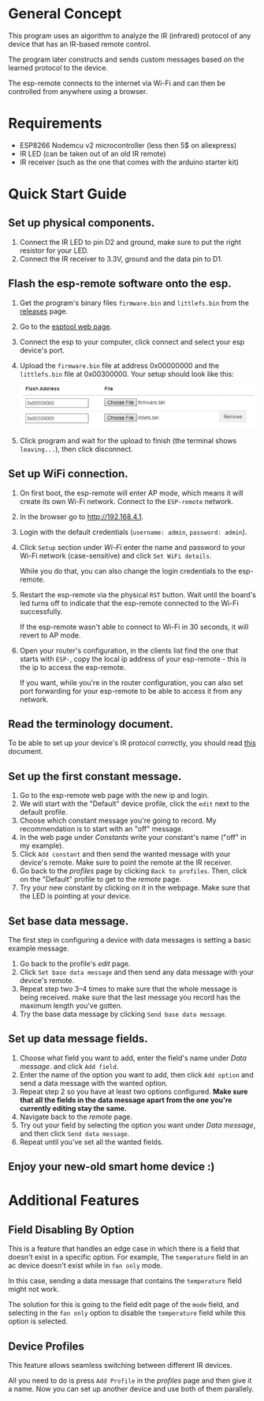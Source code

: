 # General Concept
This program uses an algorithm to analyze the IR (infrared) protocol of any device that has an IR-based remote control.

The program later constructs and sends custom messages based on the learned protocol to the device.

The esp-remote connects to the internet via Wi-Fi and can then be controlled from anywhere using a browser.

# Requirements
* ESP8266 Nodemcu v2 microcontroller (less then 5$ on aliexpress)
* IR LED (can be taken out of an old IR remote)
* IR receiver (such as the one that comes with the arduino starter kit)

# Quick Start Guide
## Set up physical components.
1. Connect the IR LED to pin D2 and ground, make sure to put the right resistor for your LED.
2. Connect the IR receiver to 3.3V, ground and the data pin to D1.

## Flash the esp-remote software onto the esp.
1. Get the program's binary files `firmware.bin` and `littlefs.bin` from the [releases](https://github.com/orgaPumpkin/esp-remote/releases) page.
2. Go to the [esptool web page](https://espressif.github.io/esptool-js/).
3. Connect the esp to your computer, click connect and select your esp device's port.
4. Upload the `firmware.bin` file at address 0x00000000 and the `littlefs.bin` file at 0x00300000.
   Your setup should look like this:

   ![flash.png](flash.png)
5. Click program and wait for the upload to finish (the terminal shows `leaving...`), then click disconnect.

## Set up WiFi connection.
1. On first boot, the esp-remote will enter AP mode, which means it will create its own Wi-Fi network.
   Connect to the `ESP-remote` network.
2. In the browser go to http://192.168.4.1.
3. Login with the default credentials (`username: admin`, `password: admin`).
4. Click `Setup` section under _Wi-Fi_ enter the name and password to your Wi-Fi network (case-sensitive) and click `Set WiFi details`.

   While you do that, you can also change the login credentials to the esp-remote.
5. Restart the esp-remote via the physical `RST` button.
   Wait until the board's led turns off to indicate that the esp-remote connected to the Wi-Fi successfully.

   If the esp-remote wasn't able to connect to Wi-Fi in 30 seconds, it will revert to AP mode.
6. Open your router's configuration, in the clients list find the one that starts with `ESP-`,
   copy the local ip address of your esp-remote - this is the ip to access the esp-remote.

   If you want, while you're in the router configuration,
   you can also set port forwarding for your esp-remote to be able to access it from any network.

## Read the terminology document.
To be able to set up your device's IR protocol correctly, you should read [this](terms.md) document.

## Set up the first constant message.
1. Go to the esp-remote web page with the new ip and login.
2. We will start with the "Default" device profile, click the `edit` next to the default profile.
3. Choose which constant message you're going to record. My recommendation is to start with an "off" message.
4. In the web page under _Constants_ write your constant's name ("off" in my example).
5. Click `Add constant` and then send the wanted message with your device's remote.
   Make sure to point the remote at the IR receiver.
6. Go back to the _profiles_ page by clicking `Back to profiles`. Then, click on the "Default" profile to get to the _remote_ page.
7. Try your new constant by clicking on it in the webpage. Make sure that the LED is pointing at your device.

## Set base data message.
The first step in configuring a device with data messages is setting a basic example message.
1. Go back to the profile's _edit_ page.
2. Click `Set base data message` and then send any data message with your device's remote.
3. Repeat step two 3–4 times to make sure that the whole message is being received.
   make sure that the last message you record has the maximum length you've gotten.
4. Try the base data message by clicking `Send base data message`.

## Set up data message fields.
1. Choose what field you want to add, enter the field's name under _Data message_.
   and click `Add field`.
2. Enter the name of the option you want to add, then click `Add option` and send a data message with the wanted option.
3. Repeat step 2 so you have at least two options configured.
   **Make sure that all the fields in the data message apart from the one you're currently editing stay the same.**
4. Navigate back to the _remote_ page.
5. Try out your field by selecting the option you want under _Data message_, and then click `Send data message`.
6. Repeat until you’ve set all the wanted fields.

## Enjoy your new-old smart home device :)

# Additional Features
## Field Disabling By Option
This is a feature that handles an edge case in which there is a field that doesn't exist in a specific option.
For example, The `temperature` field in an ac device doesn't exist while in `fan only` mode.

In this case, sending a data message that contains the `temperature` field might not work.

The solution for this is going to the field edit page of the `mode` field,
and selecting in the `fan only` option to disable the `temperature` field while this option is selected.

## Device Profiles
This feature allows seamless switching between different IR devices.

All you need to do is press `Add Profile` in the _profiles_ page and then give it a name.
Now you can set up another device and use both of them parallely.
